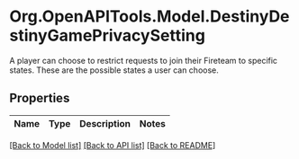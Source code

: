 # Org.OpenAPITools.Model.DestinyDestinyGamePrivacySetting
A player can choose to restrict requests to join their Fireteam to specific states. These are the possible states a user can choose.

## Properties

Name | Type | Description | Notes
------------ | ------------- | ------------- | -------------

[[Back to Model list]](../README.md#documentation-for-models) [[Back to API list]](../README.md#documentation-for-api-endpoints) [[Back to README]](../README.md)

